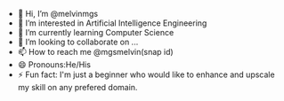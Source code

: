 - 👋 Hi, I’m @melvinmgs
- 👀 I’m interested in Artificial Intelligence Engineering
- 🌱 I’m currently learning Computer Science 
- 💞️ I’m looking to collaborate on ...
- 📫 How to reach me @mgsmelvin(snap id)
- 😄 Pronouns:He/His
- ⚡ Fun fact: I'm just a beginner who would like to enhance and upscale my skill on any prefered domain. 

<!---
melvinmgs/melvinmgs is a ✨ special ✨ repository because its `README.md` (this file) appears on your GitHub profile.
You can click the Preview link to take a look at your changes.
--->
